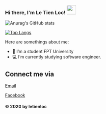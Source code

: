 ### Hi there, I'm Le Tien Loc! <img src="https://raw.githubusercontent.com/MartinHeinz/MartinHeinz/master/wave.gif" width="30px">
<!--
**letienlocvn/letienlocvn** is a ✨ _special_ ✨ repository because its `README.md` (this file) appears on your GitHub profile.
-->
![Anurag's GitHub stats](https://github-readme-stats.vercel.app/api?username=letienlocvn&show_icons=true&theme=radical)

[![Top Langs](https://github-readme-stats.vercel.app/api/top-langs/?username=letienlocvn&layout=compact&langs_count=8)](https://github.com/anuraghazra/github-readme-stats)

Here are somethings about me:

- 🧑‍ I’m a student FPT University 
- 💻 I’m currently studying software engineer. 

## Connect me via 
[Email](mailto:letienlocvn@gmail.com)

[Facebook](https://facebook.com/letienlocvn)



#### © 2020 by letienloc
